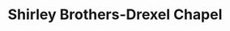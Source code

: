 ---
title: "Shirley Brothers-Drexel Chapel"
url: /indianapolis/shirley-brothers-drexel-chapel/
shop: Bestattungen
---
